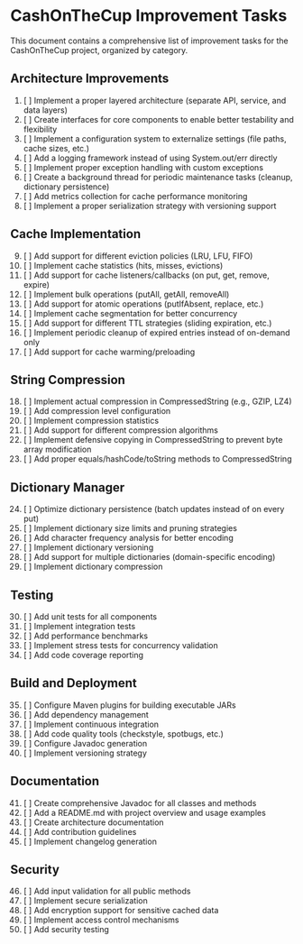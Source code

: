 # CashOnTheCup Improvement Tasks

This document contains a comprehensive list of improvement tasks for the CashOnTheCup project, organized by category.

## Architecture Improvements

1. [ ] Implement a proper layered architecture (separate API, service, and data layers)
2. [ ] Create interfaces for core components to enable better testability and flexibility
3. [ ] Implement a configuration system to externalize settings (file paths, cache sizes, etc.)
4. [ ] Add a logging framework instead of using System.out/err directly
5. [ ] Implement proper exception handling with custom exceptions
6. [ ] Create a background thread for periodic maintenance tasks (cleanup, dictionary persistence)
7. [ ] Add metrics collection for cache performance monitoring
8. [ ] Implement a proper serialization strategy with versioning support

## Cache Implementation

9. [ ] Add support for different eviction policies (LRU, LFU, FIFO)
10. [ ] Implement cache statistics (hits, misses, evictions)
11. [ ] Add support for cache listeners/callbacks (on put, get, remove, expire)
12. [ ] Implement bulk operations (putAll, getAll, removeAll)
13. [ ] Add support for atomic operations (putIfAbsent, replace, etc.)
14. [ ] Implement cache segmentation for better concurrency
15. [ ] Add support for different TTL strategies (sliding expiration, etc.)
16. [ ] Implement periodic cleanup of expired entries instead of on-demand only
17. [ ] Add support for cache warming/preloading

## String Compression

18. [ ] Implement actual compression in CompressedString (e.g., GZIP, LZ4)
19. [ ] Add compression level configuration
20. [ ] Implement compression statistics
21. [ ] Add support for different compression algorithms
22. [ ] Implement defensive copying in CompressedString to prevent byte array modification
23. [ ] Add proper equals/hashCode/toString methods to CompressedString

## Dictionary Manager

24. [ ] Optimize dictionary persistence (batch updates instead of on every put)
25. [ ] Implement dictionary size limits and pruning strategies
26. [ ] Add character frequency analysis for better encoding
27. [ ] Implement dictionary versioning
28. [ ] Add support for multiple dictionaries (domain-specific encoding)
29. [ ] Implement dictionary compression

## Testing

30. [ ] Add unit tests for all components
31. [ ] Implement integration tests
32. [ ] Add performance benchmarks
33. [ ] Implement stress tests for concurrency validation
34. [ ] Add code coverage reporting

## Build and Deployment

35. [ ] Configure Maven plugins for building executable JARs
36. [ ] Add dependency management
37. [ ] Implement continuous integration
38. [ ] Add code quality tools (checkstyle, spotbugs, etc.)
39. [ ] Configure Javadoc generation
40. [ ] Implement versioning strategy

## Documentation

41. [ ] Create comprehensive Javadoc for all classes and methods
42. [ ] Add a README.md with project overview and usage examples
43. [ ] Create architecture documentation
44. [ ] Add contribution guidelines
45. [ ] Implement changelog generation

## Security

46. [ ] Add input validation for all public methods
47. [ ] Implement secure serialization
48. [ ] Add encryption support for sensitive cached data
49. [ ] Implement access control mechanisms
50. [ ] Add security testing
